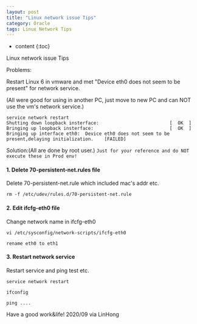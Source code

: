 ```yaml
---
layout: post
title: "Linux network issue Tips"
category: Oracle
tags: Linux Network Tips 
---
```


* content
{:toc}

Linux network issue Tips


Problems:

Restart Linux 6 in vmware and met "Device eth0 does not seem to be present" for network service.

(All were good for using in another PC, just move to new PC and can NOT use the vm's network service.)
```shell
service network restart
Shutting down loopback insterface:                          [  OK  ]
Bringing up loopback insterface:                            [  OK  ]
Bringing up interface eth0:  Device eth0 does not seem to be present,delaying initialization.    [FAILED]
```



Solution:(All are done by root user.)
`Just for your reference and do NOT execute these in Prod env!`


#### 1. Delete 70-persistent-net.rules file

Delete 70-persistent-net.rule which included mac's addr etc.

```scripts
rm -f /etc/udev/rules.d/70-persistent-net.rule
```

#### 2. Edit ifcfg-eth0 file

Change network name in ifcfg-eth0

```scripts
vi /etc/sysconfig/network-scripts/ifcfg-eth0

rename eth0 to eth1
```

#### 3. Restart network service

Restart service and ping test etc.

```scripts
service network restart

ifconfig

ping ....
```



Have a good work&life! 2020/09 via LinHong



